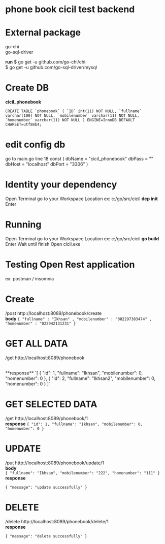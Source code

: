 # phone book cicil test backend 

# External package
go-chi <br/>
go-sql-driver

**run** 
$ go get -u github.com/go-chi/chi <br/>
$ go get -u github.com/go-sql-driver/mysql



# Create DB
**cicil_phonebook** 

``CREATE TABLE `phonebook` (
  `ID` int(11) NOT NULL,
  `fullname` varchar(100) NOT NULL,
  `mobilenumber` varchar(11) NOT NULL,
  `homenumber` varchar(11) NOT NULL
) ENGINE=InnoDB DEFAULT CHARSET=utf8mb4;
``


# edit config db
go to main.go line 18
const (
	dbName = "cicil_phonebook"
	dbPass = ""
	dbHost = "localhost"
	dbPort = "3306"
)

# Identity your dependency
Open Terminal go to your Workspace Location ex: c:/go/src/cicil
**dep init**
Enter


# Running
Open Terminal go to your Workspace Location ex: c:/go/src/cicil
**go build**
Enter
Wait until finish 
Open cicil.exe

# Testing Open Rest application
ex: postman / insomnia

# Create
/post http://localhost:8089/phonebook/create
<br/>
**body** 
`{
"fullname" : "Ikhsan" ,
"mobilenumber" : "082297383474" , 
"homenumber" : "022942131231"
}`

# GET ALL DATA
/get http://localhost:8089/phonebook

<br/>
**response**
`[
    {
        "id": 1,
        "fullname": "Ikhsan",
        "mobilenumber": 0,
        "homenumber": 0
    },
    {
        "id": 2,
        "fullname": "Ikhsan2",
        "mobilenumber": 0,
        "homenumber": 0
    }
]`

# GET SELECTED DATA
/get http://localhost:8089/phonebook/1
<br/>
**response**
`{
    "id": 1,
    "fullname": "Ikhsan",
    "mobilenumber": 0,
    "homenumber": 0
}`


# UPDATE
/put http://localhost:8089/phonebook/update/1
 <br/> **body** <br/>
`{
    "fullname": "Ikhsan",
    "mobilenumber": "222",
    "homenumber": "111"
}`
 <br/> **response** <br/>

`{
    "message": "update successfully"
}`

# DELETE
 /delete http://localhost:8089/phonebook/delete/1
 <br/>**response** <br/>

`{
    "message": "delete successfully"
}`
